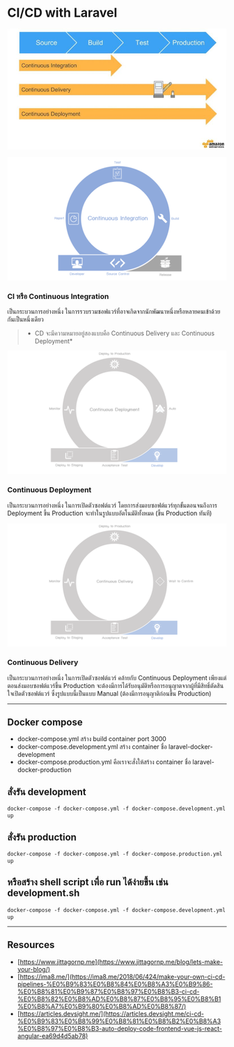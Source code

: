 # CI/CD with Laravel


![amazon](cicd-amazon.jpg)

![ci](ci.png)

### CI หรือ Continuous Integration
เป็นกระบวนการอย่างหนึ่ง ในการรวบรวมซอฟแวร์ที่อาจเกิดจากนักพัฒนาหนึ่งหรือหลายคนเข้าด้วยกันเป็นหนึ่งเดียว

> * CD จะมีความหมายอยู่สองแบบคือ Continuous Delivery และ Continuous Deployment*

![cd1](cd1.png)

### Continuous Deployment 
เป็นกระบวนการอย่างหนึ่ง ในการเปิดตัวซอฟต์แวร์ โดยการส่งมอบซอฟต์แวร์ทุกขั้นตอนจนถึงการ Deployment ขึ้น Production จะทำในรูปแบบอัตโนมัติทั้งหมด (ขึ้น Production ทันที)

![cd2](cd2.png)
### Continuous Delivery 
เป็นกระบวนการอย่างหนึ่ง ในการเปิดตัวซอฟต์แวร์ คล้ายกับ Continuous Deployment เพียงแต่ตอนส่งมอบซอฟต์แวร์ขึ้น Production จะต้องมีการได้รับอนุมัติหรือการอนุญาตจากผู้ที่มีสิทธิ์ตัดสินใจเปิดตัวซอฟต์แวร์ ซึ่งรูปแบบนี้เป็นแบบ Manual (ต้องมีการอนุญาติก่อนขึ้น Production)

------


## Docker compose
- docker-compose.yml สร้าง build container port 3000
- docker-compose.development.yml สร้าง container ชื่อ laravel-docker-development
- docker-compose.production.yml คือเราจะสั่งให้สร้าง container ชื่อ laravel-docker-production

## สั่งรัน development
```
docker-compose -f docker-compose.yml -f docker-compose.development.yml up
```
## สั่งรัน production
```
docker-compose -f docker-compose.yml -f docker-compose.production.yml up
```

## หรือสร้าง shell script เพื่อ run ได้ง่ายขึ้น เช่น development.sh

```
docker-compose -f docker-compose.yml -f docker-compose.development.yml up
```

---

## Resources

- [https://www.jittagornp.me](https://www.jittagornp.me/blog/lets-make-your-blog/)
- [https://ima8.me/](https://ima8.me/2018/06/424/make-your-own-ci-cd-pipelines-%E0%B9%83%E0%B8%84%E0%B8%A3%E0%B9%86-%E0%B8%81%E0%B9%87%E0%B8%97%E0%B8%B3-ci-cd-%E0%B8%82%E0%B8%AD%E0%B8%87%E0%B8%95%E0%B8%B1%E0%B8%A7%E0%B9%80%E0%B8%AD%E0%B8%87/)
- [https://articles.devsight.me/](https://articles.devsight.me/ci-cd-%E0%B9%83%E0%B8%99%E0%B8%81%E0%B8%B2%E0%B8%A3%E0%B8%97%E0%B8%B3-auto-deploy-code-frontend-vue-js-react-angular-ea69d4d5ab78)
